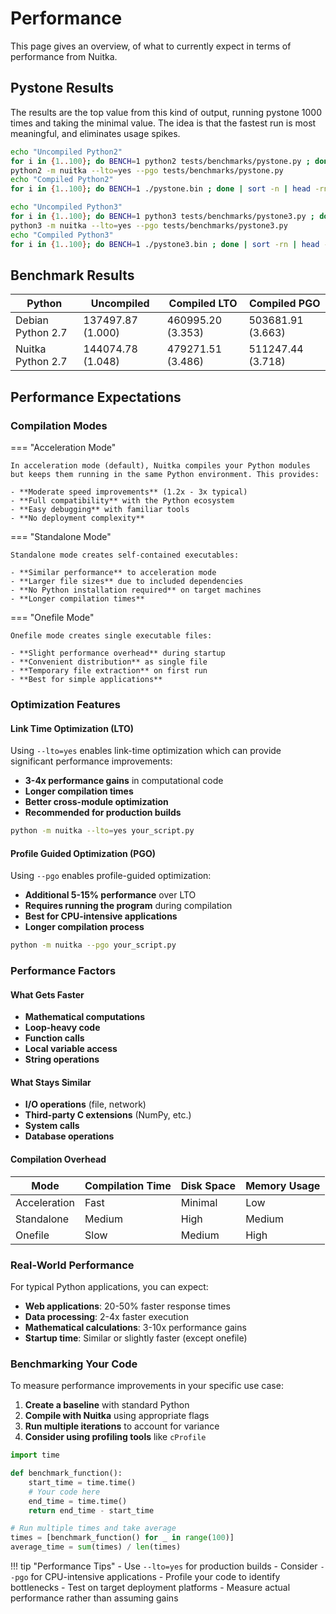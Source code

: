 # Performance

This page gives an overview, of what to currently expect in terms of performance from Nuitka.

## Pystone Results

The results are the top value from this kind of output, running pystone 1000 times and taking the minimal value. The idea is that the fastest run is most meaningful, and eliminates usage spikes.

```bash
echo "Uncompiled Python2"
for i in {1..100}; do BENCH=1 python2 tests/benchmarks/pystone.py ; done | sort -rn | head -n 1
python2 -m nuitka --lto=yes --pgo tests/benchmarks/pystone.py
echo "Compiled Python2"
for i in {1..100}; do BENCH=1 ./pystone.bin ; done | sort -n | head -rn 1

echo "Uncompiled Python3"
for i in {1..100}; do BENCH=1 python3 tests/benchmarks/pystone3.py ; done | sort -rn | head -n 1
python3 -m nuitka --lto=yes --pgo tests/benchmarks/pystone3.py
echo "Compiled Python3"
for i in {1..100}; do BENCH=1 ./pystone3.bin ; done | sort -rn | head -n 1
```

## Benchmark Results

| Python | Uncompiled | Compiled LTO | Compiled PGO |
|--------|------------|--------------|--------------|
| Debian Python 2.7 | 137497.87 (1.000) | 460995.20 (3.353) | 503681.91 (3.663) |
| Nuitka Python 2.7 | 144074.78 (1.048) | 479271.51 (3.486) | 511247.44 (3.718) |

## Performance Expectations

### Compilation Modes

=== "Acceleration Mode"

    In acceleration mode (default), Nuitka compiles your Python modules but keeps them running in the same Python environment. This provides:

    - **Moderate speed improvements** (1.2x - 3x typical)
    - **Full compatibility** with the Python ecosystem
    - **Easy debugging** with familiar tools
    - **No deployment complexity**

=== "Standalone Mode"

    Standalone mode creates self-contained executables:

    - **Similar performance** to acceleration mode
    - **Larger file sizes** due to included dependencies
    - **No Python installation required** on target machines
    - **Longer compilation times**

=== "Onefile Mode"

    Onefile mode creates single executable files:

    - **Slight performance overhead** during startup
    - **Convenient distribution** as single file
    - **Temporary file extraction** on first run
    - **Best for simple applications**

### Optimization Features

#### Link Time Optimization (LTO)

Using `--lto=yes` enables link-time optimization which can provide significant performance improvements:

- **3-4x performance gains** in computational code
- **Longer compilation times**
- **Better cross-module optimization**
- **Recommended for production builds**

```bash
python -m nuitka --lto=yes your_script.py
```

#### Profile Guided Optimization (PGO)

Using `--pgo` enables profile-guided optimization:

- **Additional 5-15% performance** over LTO
- **Requires running the program** during compilation
- **Best for CPU-intensive applications**
- **Longer compilation process**

```bash
python -m nuitka --pgo your_script.py
```

### Performance Factors

#### What Gets Faster

- **Mathematical computations**
- **Loop-heavy code**
- **Function calls**
- **Local variable access**
- **String operations**

#### What Stays Similar

- **I/O operations** (file, network)
- **Third-party C extensions** (NumPy, etc.)
- **System calls**
- **Database operations**

#### Compilation Overhead

| Mode | Compilation Time | Disk Space | Memory Usage |
|------|------------------|------------|--------------|
| Acceleration | Fast | Minimal | Low |
| Standalone | Medium | High | Medium |
| Onefile | Slow | Medium | High |

### Real-World Performance

For typical Python applications, you can expect:

- **Web applications**: 20-50% faster response times
- **Data processing**: 2-4x faster execution
- **Mathematical calculations**: 3-10x performance gains
- **Startup time**: Similar or slightly faster (except onefile)

### Benchmarking Your Code

To measure performance improvements in your specific use case:

1. **Create a baseline** with standard Python
2. **Compile with Nuitka** using appropriate flags
3. **Run multiple iterations** to account for variance
4. **Consider using profiling tools** like `cProfile`

```python
import time

def benchmark_function():
    start_time = time.time()
    # Your code here
    end_time = time.time()
    return end_time - start_time

# Run multiple times and take average
times = [benchmark_function() for _ in range(100)]
average_time = sum(times) / len(times)
```

!!! tip "Performance Tips"
    - Use `--lto=yes` for production builds
    - Consider `--pgo` for CPU-intensive applications
    - Profile your code to identify bottlenecks
    - Test on target deployment platforms
    - Measure actual performance rather than assuming gains
